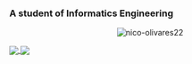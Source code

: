 ### A student of Informatics Engineering
<p align="center">
<img src="https://badges.pufler.dev/visits/nico-olivares22/nico-olivares22" alt="nico-olivares22" />
</p>

<a href="https://github.com/anuraghazra/github-readme-stats">
  <img align="center" src="https://github-readme-stats.vercel.app/api?username=nico-olivares22&hide=stars,issues&count_private=true&show_icons=true&theme=chartreuse-dark"/>
</a>
<a href="https://github.com/anuraghazra/github-readme-stats">
  <img align="center" src="https://github-readme-stats.vercel.app/api/top-langs/?username=nico-olivares22&layout=compact&theme=chartreuse-dark" />
</a>

